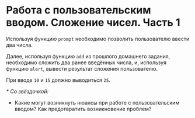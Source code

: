 # Работа с пользовательским вводом. Сложение чисел. Часть 1

Используя функцию `prompt` необходимо позволить пользователю ввести
два числа.

Далее, используя функцию `add` из прошлого домашнего задания,
необходимо сложить два ранее введённых числа, и, 
используя функцию `alert`, вывести результат сложения пользователю.

При вводе `10` и `15` должно выводиться `25`.

_* Со звёздочкой:_

* Какие могут возникнуть нюансы при работе с пользовательским вводом?
Как предотвратить возникновение проблем?